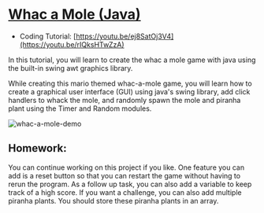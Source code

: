 # [Whac a Mole (Java)](https://youtu.be/rIQksHTwZzA)
- Coding Tutorial: [https://youtu.be/ej8SatOj3V4](https://youtu.be/rIQksHTwZzA)

In this tutorial, you will learn to create the whac a mole game with java using the built-in swing awt graphics library.

While creating this mario themed whac-a-mole game, you will learn how to create a graphical user interface (GUI) using java's swing library, add click handlers to whack the mole, and randomly spawn the mole and piranha plant using the Timer and Random modules.

![whac-a-mole-demo](https://github.com/ImKennyYip/whac-a-mole-java/assets/78777681/2ab3fbd3-60ba-48a1-876b-9f4039d56140)

## Homework:
You can continue working on this project if you like. One feature you can add is a reset button so that you can restart the game without having to rerun the program. As a follow up task, you can also add a variable to keep track of a high score. If you want a challenge, you can also add multiple piranha plants. You should store these piranha plants in an array. 
